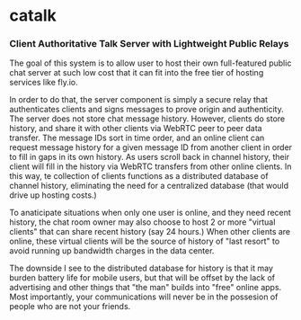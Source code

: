 # catalk
### Client Authoritative Talk Server with Lightweight Public Relays

The goal of this system is to allow user to host their own full-featured public chat server at such low cost that it can fit into the free tier of hosting services like fly.io.

In order to do that, the server component is simply a secure relay that authenticates clients and signs messages to prove origin and authenticity. The server does not store chat message history. However, clients do store history, and share it with other clients via WebRTC peer to peer data transfer. The message IDs sort in time order, and an online client can request message history for a given message ID from another client in order to fill in gaps in its own history. As users scroll back in channel history, their client will fill in the history via WebRTC transfers from other online clients. In this way, te collection of clients functions as a distributed database of channel history, eliminating the need for a centralized database (that would drive up hosting costs.)

To anaticipate situations when only one user is online, and they need recent history, the chat room owner may also choose to host 2 or more "virtual clients" that can share recent history (say 24 hours.) When other clients are online, these virtual clients will be the source of history of "last resort" to avoid running up bandwidth charges in the data center.

The downside I see to the distributed database for history is that it may burden battery life for mobile users, but that will be offset by the lack of advertising and other things that "the man" builds into "free" online apps. Most importantly, your communications will never be in the possesion of people who are not your friends.


